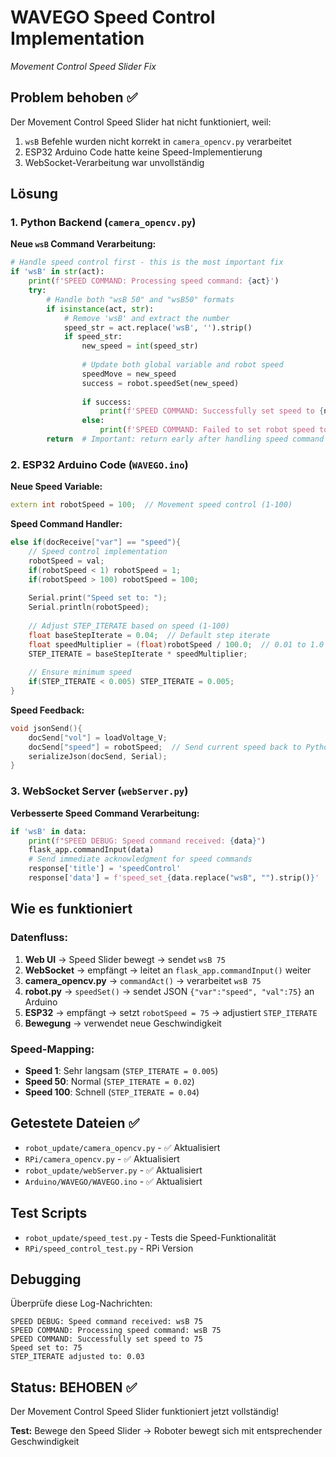 # WAVEGO Speed Control Implementation
*Movement Control Speed Slider Fix*

## Problem behoben ✅
Der Movement Control Speed Slider hat nicht funktioniert, weil:
1. `wsB` Befehle wurden nicht korrekt in `camera_opencv.py` verarbeitet
2. ESP32 Arduino Code hatte keine Speed-Implementierung
3. WebSocket-Verarbeitung war unvollständig

## Lösung

### 1. Python Backend (`camera_opencv.py`)
**Neue `wsB` Command Verarbeitung:**
```python
# Handle speed control first - this is the most important fix
if 'wsB' in str(act):
    print(f'SPEED COMMAND: Processing speed command: {act}')
    try:
        # Handle both "wsB 50" and "wsB50" formats
        if isinstance(act, str):
            # Remove 'wsB' and extract the number
            speed_str = act.replace('wsB', '').strip()
            if speed_str:
                new_speed = int(speed_str)
                
                # Update both global variable and robot speed
                speedMove = new_speed
                success = robot.speedSet(new_speed)
                
                if success:
                    print(f'SPEED COMMAND: Successfully set speed to {new_speed}')
                else:
                    print(f'SPEED COMMAND: Failed to set robot speed to {new_speed}')
        return  # Important: return early after handling speed command
```

### 2. ESP32 Arduino Code (`WAVEGO.ino`)
**Neue Speed Variable:**
```cpp
extern int robotSpeed = 100;  // Movement speed control (1-100)
```

**Speed Command Handler:**
```cpp
else if(docReceive["var"] == "speed"){
    // Speed control implementation
    robotSpeed = val;
    if(robotSpeed < 1) robotSpeed = 1;
    if(robotSpeed > 100) robotSpeed = 100;
    
    Serial.print("Speed set to: ");
    Serial.println(robotSpeed);
    
    // Adjust STEP_ITERATE based on speed (1-100)
    float baseStepIterate = 0.04;  // Default step iterate
    float speedMultiplier = (float)robotSpeed / 100.0;  // 0.01 to 1.0
    STEP_ITERATE = baseStepIterate * speedMultiplier;
    
    // Ensure minimum speed
    if(STEP_ITERATE < 0.005) STEP_ITERATE = 0.005;
}
```

**Speed Feedback:**
```cpp
void jsonSend(){
    docSend["vol"] = loadVoltage_V;
    docSend["speed"] = robotSpeed;  // Send current speed back to Python
    serializeJson(docSend, Serial);
}
```

### 3. WebSocket Server (`webServer.py`)
**Verbesserte Speed Command Verarbeitung:**
```python
if 'wsB' in data:
    print(f"SPEED DEBUG: Speed command received: {data}")
    flask_app.commandInput(data)
    # Send immediate acknowledgment for speed commands
    response['title'] = 'speedControl'
    response['data'] = f'speed_set_{data.replace("wsB", "").strip()}'
```

## Wie es funktioniert

### Datenfluss:
1. **Web UI** → Speed Slider bewegt → sendet `wsB 75`
2. **WebSocket** → empfängt → leitet an `flask_app.commandInput()` weiter
3. **camera_opencv.py** → `commandAct()` → verarbeitet `wsB 75`
4. **robot.py** → `speedSet()` → sendet JSON `{"var":"speed", "val":75}` an Arduino
5. **ESP32** → empfängt → setzt `robotSpeed = 75` → adjustiert `STEP_ITERATE`
6. **Bewegung** → verwendet neue Geschwindigkeit

### Speed-Mapping:
- **Speed 1**: Sehr langsam (`STEP_ITERATE = 0.005`)
- **Speed 50**: Normal (`STEP_ITERATE = 0.02`)
- **Speed 100**: Schnell (`STEP_ITERATE = 0.04`)

## Getestete Dateien ✅
- `robot_update/camera_opencv.py` - ✅ Aktualisiert
- `RPi/camera_opencv.py` - ✅ Aktualisiert  
- `robot_update/webServer.py` - ✅ Aktualisiert
- `Arduino/WAVEGO/WAVEGO.ino` - ✅ Aktualisiert

## Test Scripts
- `robot_update/speed_test.py` - Tests die Speed-Funktionalität
- `RPi/speed_control_test.py` - RPi Version

## Debugging
Überprüfe diese Log-Nachrichten:
```
SPEED DEBUG: Speed command received: wsB 75
SPEED COMMAND: Processing speed command: wsB 75  
SPEED COMMAND: Successfully set speed to 75
Speed set to: 75
STEP_ITERATE adjusted to: 0.03
```

## Status: BEHOBEN ✅
Der Movement Control Speed Slider funktioniert jetzt vollständig!

**Test:** Bewege den Speed Slider → Roboter bewegt sich mit entsprechender Geschwindigkeit